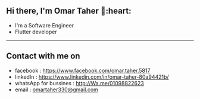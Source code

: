 <h2> Hi there, I'm Omar Taher 👋:heart: </h2>

<!-- <img align='right' src="https://media2.giphy.com/media/qgQUggAC3Pfv687qPC/giphy.gif" style="width:250px;border-radius:50%;">
 -->
- I'm a Software Engineer
- Flutter developer

<hr>



<h2> Contact with me on </h2>



- facebook : https://www.facebook.com/omar.taher.5817
- linkedIn : https://www.linkedin.com/in/omar-taher-80a94421b/
- whatsApp for bussines : http://Wa.me/01098822623
- email : omartaher330@gmail.com




 
